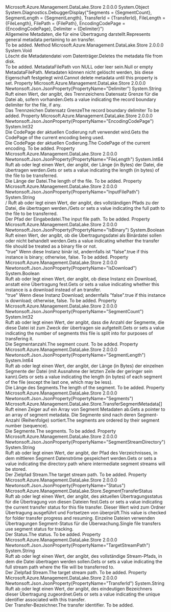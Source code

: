 <Type Name="TransferMetadata" FullName="Microsoft.Azure.Management.DataLake.Store.TransferMetadata">
  <TypeSignature Language="C#" Value="public class TransferMetadata" />
  <TypeSignature Language="ILAsm" Value=".class public auto ansi beforefieldinit TransferMetadata extends System.Object" />
  <TypeSignature Language="DocId" Value="T:Microsoft.Azure.Management.DataLake.Store.TransferMetadata" />
  <TypeSignature Language="VB.NET" Value="Public Class TransferMetadata" />
  <TypeSignature Language="F#" Value="type TransferMetadata = class" />
  <AssemblyInfo>
    <AssemblyName>Microsoft.Azure.Management.DataLake.Store</AssemblyName>
    <AssemblyVersion>2.0.0.0</AssemblyVersion>
  </AssemblyInfo>
  <Base>
    <BaseTypeName>System.Object</BaseTypeName>
  </Base>
  <Interfaces />
  <Attributes>
    <Attribute>
      <AttributeName>System.Diagnostics.DebuggerDisplay("Segments = {SegmentCount}, SegmentLength = {SegmentLength}, TransferId = {TransferId}, FileLength = {FileLength}, FilePath = {FilePath}, EncodingCodePage = {EncodingCodePage}, Delimiter = {Delimiter}")</AttributeName>
    </Attribute>
  </Attributes>
  <Docs>
    <summary>
            <span data-ttu-id="88023-101">Allgemeine Metadaten, die für eine Übertragung darstellt.</span><span class="sxs-lookup"><span data-stu-id="88023-101">Represents general metadata pertaining to an transfer.</span></span>
            </summary>
    <remarks>To be added.</remarks>
  </Docs>
  <Members>
    <Member MemberName="DeleteFile">
      <MemberSignature Language="C#" Value="public void DeleteFile ();" />
      <MemberSignature Language="ILAsm" Value=".method public hidebysig instance void DeleteFile() cil managed" />
      <MemberSignature Language="DocId" Value="M:Microsoft.Azure.Management.DataLake.Store.TransferMetadata.DeleteFile" />
      <MemberSignature Language="VB.NET" Value="Public Sub DeleteFile ()" />
      <MemberSignature Language="F#" Value="member this.DeleteFile : unit -&gt; unit" Usage="transferMetadata.DeleteFile " />
      <MemberType>Method</MemberType>
      <AssemblyInfo>
        <AssemblyName>Microsoft.Azure.Management.DataLake.Store</AssemblyName>
        <AssemblyVersion>2.0.0.0</AssemblyVersion>
      </AssemblyInfo>
      <ReturnValue>
        <ReturnType>System.Void</ReturnType>
      </ReturnValue>
      <Parameters />
      <Docs>
        <summary>
            <span data-ttu-id="88023-102">Löscht die Metadatendatei vom Datenträger.</span><span class="sxs-lookup"><span data-stu-id="88023-102">Deletes the metadata file from disk.</span></span>
            </summary>
        <remarks>To be added.</remarks>
        <exception cref="T:System.InvalidOperationException"><span data-ttu-id="88023-103">MetadataFilePath von NULL oder leer sein.</span><span class="sxs-lookup"><span data-stu-id="88023-103">Null or empty MetadataFilePath.</span></span> <span data-ttu-id="88023-104">Metadaten können nicht gelöscht werden, bis diese Eigenschaft festgelegt wird.</span><span class="sxs-lookup"><span data-stu-id="88023-104">Cannot delete metadata until this property is set.</span></span></exception>
      </Docs>
    </Member>
    <Member MemberName="Delimiter">
      <MemberSignature Language="C#" Value="public string Delimiter { get; set; }" />
      <MemberSignature Language="ILAsm" Value=".property instance string Delimiter" />
      <MemberSignature Language="DocId" Value="P:Microsoft.Azure.Management.DataLake.Store.TransferMetadata.Delimiter" />
      <MemberSignature Language="VB.NET" Value="Public Property Delimiter As String" />
      <MemberSignature Language="F#" Value="member this.Delimiter : string with get, set" Usage="Microsoft.Azure.Management.DataLake.Store.TransferMetadata.Delimiter" />
      <MemberType>Property</MemberType>
      <AssemblyInfo>
        <AssemblyName>Microsoft.Azure.Management.DataLake.Store</AssemblyName>
        <AssemblyVersion>2.0.0.0</AssemblyVersion>
      </AssemblyInfo>
      <Attributes>
        <Attribute>
          <AttributeName>Newtonsoft.Json.JsonProperty(PropertyName="Delimiter")</AttributeName>
        </Attribute>
      </Attributes>
      <ReturnValue>
        <ReturnType>System.String</ReturnType>
      </ReturnValue>
      <Docs>
        <summary>
            <span data-ttu-id="88023-105">Ruft einen Wert, der angibt, des Trennzeichens Datensatz Grenze für die Datei ab, sofern vorhanden.</span><span class="sxs-lookup"><span data-stu-id="88023-105">Gets a value indicating the record boundary delimiter for the file, if any.</span></span>
            </summary>
        <value>
            <span data-ttu-id="88023-106">Das Trennzeichen Datensatz Grenze</span><span class="sxs-lookup"><span data-stu-id="88023-106">The record boundary delimiter</span></span>
            </value>
        <remarks>To be added.</remarks>
      </Docs>
    </Member>
    <Member MemberName="EncodingCodePage">
      <MemberSignature Language="C#" Value="public int EncodingCodePage { get; set; }" />
      <MemberSignature Language="ILAsm" Value=".property instance int32 EncodingCodePage" />
      <MemberSignature Language="DocId" Value="P:Microsoft.Azure.Management.DataLake.Store.TransferMetadata.EncodingCodePage" />
      <MemberSignature Language="VB.NET" Value="Public Property EncodingCodePage As Integer" />
      <MemberSignature Language="F#" Value="member this.EncodingCodePage : int with get, set" Usage="Microsoft.Azure.Management.DataLake.Store.TransferMetadata.EncodingCodePage" />
      <MemberType>Property</MemberType>
      <AssemblyInfo>
        <AssemblyName>Microsoft.Azure.Management.DataLake.Store</AssemblyName>
        <AssemblyVersion>2.0.0.0</AssemblyVersion>
      </AssemblyInfo>
      <Attributes>
        <Attribute>
          <AttributeName>Newtonsoft.Json.JsonProperty(PropertyName="EncodingCodePage")</AttributeName>
        </Attribute>
      </Attributes>
      <ReturnValue>
        <ReturnType>System.Int32</ReturnType>
      </ReturnValue>
      <Docs>
        <summary>
            <span data-ttu-id="88023-107">Die CodePage der aktuellen Codierung ruft verwendet wird.</span><span class="sxs-lookup"><span data-stu-id="88023-107">Gets the CodePage of the current encoding being used.</span></span>
            </summary>
        <value>
             <span data-ttu-id="88023-108">Die CodePage der aktuellen Codierung.</span><span class="sxs-lookup"><span data-stu-id="88023-108">The CodePage of the current encoding.</span></span>
            </value>
        <remarks>To be added.</remarks>
      </Docs>
    </Member>
    <Member MemberName="FileLength">
      <MemberSignature Language="C#" Value="public long FileLength { get; set; }" />
      <MemberSignature Language="ILAsm" Value=".property instance int64 FileLength" />
      <MemberSignature Language="DocId" Value="P:Microsoft.Azure.Management.DataLake.Store.TransferMetadata.FileLength" />
      <MemberSignature Language="VB.NET" Value="Public Property FileLength As Long" />
      <MemberSignature Language="F#" Value="member this.FileLength : int64 with get, set" Usage="Microsoft.Azure.Management.DataLake.Store.TransferMetadata.FileLength" />
      <MemberType>Property</MemberType>
      <AssemblyInfo>
        <AssemblyName>Microsoft.Azure.Management.DataLake.Store</AssemblyName>
        <AssemblyVersion>2.0.0.0</AssemblyVersion>
      </AssemblyInfo>
      <Attributes>
        <Attribute>
          <AttributeName>Newtonsoft.Json.JsonProperty(PropertyName="FileLength")</AttributeName>
        </Attribute>
      </Attributes>
      <ReturnValue>
        <ReturnType>System.Int64</ReturnType>
      </ReturnValue>
      <Docs>
        <summary>
            <span data-ttu-id="88023-109">Ruft ab oder legt einen Wert, der angibt, der Länge (in Bytes) der Datei, die übertragen werden.</span><span class="sxs-lookup"><span data-stu-id="88023-109">Gets or sets a value indicating the length (in bytes) of the file to be transferred.</span></span>
            </summary>
        <value>
            <span data-ttu-id="88023-110">Die Länge der Datei.</span><span class="sxs-lookup"><span data-stu-id="88023-110">The length of the file.</span></span>
            </value>
        <remarks>To be added.</remarks>
      </Docs>
    </Member>
    <Member MemberName="InputFilePath">
      <MemberSignature Language="C#" Value="public string InputFilePath { get; set; }" />
      <MemberSignature Language="ILAsm" Value=".property instance string InputFilePath" />
      <MemberSignature Language="DocId" Value="P:Microsoft.Azure.Management.DataLake.Store.TransferMetadata.InputFilePath" />
      <MemberSignature Language="VB.NET" Value="Public Property InputFilePath As String" />
      <MemberSignature Language="F#" Value="member this.InputFilePath : string with get, set" Usage="Microsoft.Azure.Management.DataLake.Store.TransferMetadata.InputFilePath" />
      <MemberType>Property</MemberType>
      <AssemblyInfo>
        <AssemblyName>Microsoft.Azure.Management.DataLake.Store</AssemblyName>
        <AssemblyVersion>2.0.0.0</AssemblyVersion>
      </AssemblyInfo>
      <Attributes>
        <Attribute>
          <AttributeName>Newtonsoft.Json.JsonProperty(PropertyName="InputFilePath")</AttributeName>
        </Attribute>
      </Attributes>
      <ReturnValue>
        <ReturnType>System.String</ReturnType>
      </ReturnValue>
      <Docs>
        <summary>
            <span data-ttu-id="88023-111">/ Ruft ab oder legt einen Wert, der angibt, des vollständigen Pfads zu der Datei, die übertragen werden.</span><span class="sxs-lookup"><span data-stu-id="88023-111">/Gets or sets a value indicating the full path to the file to be transferred.</span></span>
            </summary>
        <value>
            <span data-ttu-id="88023-112">Der Pfad der Eingabedatei.</span><span class="sxs-lookup"><span data-stu-id="88023-112">The input file path.</span></span>
            </value>
        <remarks>To be added.</remarks>
      </Docs>
    </Member>
    <Member MemberName="IsBinary">
      <MemberSignature Language="C#" Value="public bool IsBinary { get; set; }" />
      <MemberSignature Language="ILAsm" Value=".property instance bool IsBinary" />
      <MemberSignature Language="DocId" Value="P:Microsoft.Azure.Management.DataLake.Store.TransferMetadata.IsBinary" />
      <MemberSignature Language="VB.NET" Value="Public Property IsBinary As Boolean" />
      <MemberSignature Language="F#" Value="member this.IsBinary : bool with get, set" Usage="Microsoft.Azure.Management.DataLake.Store.TransferMetadata.IsBinary" />
      <MemberType>Property</MemberType>
      <AssemblyInfo>
        <AssemblyName>Microsoft.Azure.Management.DataLake.Store</AssemblyName>
        <AssemblyVersion>2.0.0.0</AssemblyVersion>
      </AssemblyInfo>
      <Attributes>
        <Attribute>
          <AttributeName>Newtonsoft.Json.JsonProperty(PropertyName="IsBinary")</AttributeName>
        </Attribute>
      </Attributes>
      <ReturnValue>
        <ReturnType>System.Boolean</ReturnType>
      </ReturnValue>
      <Docs>
        <summary>
            <span data-ttu-id="88023-113">Ruft einen Wert, der angibt, ob die Übertragungsdatei als Binärdatei sollen oder nicht behandelt werden.</span><span class="sxs-lookup"><span data-stu-id="88023-113">Gets a value indicating whether the transfer file should be treated as a binary file or not.</span></span>
            </summary>
        <value>
          <span data-ttu-id="88023-114"><c>"true"</c> Wenn diese Instanz binär ist, andernfalls ist <c>"false"</c>.</span><span class="sxs-lookup"><span data-stu-id="88023-114"><c>true</c> if this instance is binary; otherwise, <c>false</c>.</span></span>
            </value>
        <remarks>To be added.</remarks>
      </Docs>
    </Member>
    <Member MemberName="IsDownload">
      <MemberSignature Language="C#" Value="public bool IsDownload { get; set; }" />
      <MemberSignature Language="ILAsm" Value=".property instance bool IsDownload" />
      <MemberSignature Language="DocId" Value="P:Microsoft.Azure.Management.DataLake.Store.TransferMetadata.IsDownload" />
      <MemberSignature Language="VB.NET" Value="Public Property IsDownload As Boolean" />
      <MemberSignature Language="F#" Value="member this.IsDownload : bool with get, set" Usage="Microsoft.Azure.Management.DataLake.Store.TransferMetadata.IsDownload" />
      <MemberType>Property</MemberType>
      <AssemblyInfo>
        <AssemblyName>Microsoft.Azure.Management.DataLake.Store</AssemblyName>
        <AssemblyVersion>2.0.0.0</AssemblyVersion>
      </AssemblyInfo>
      <Attributes>
        <Attribute>
          <AttributeName>Newtonsoft.Json.JsonProperty(PropertyName="IsDownload")</AttributeName>
        </Attribute>
      </Attributes>
      <ReturnValue>
        <ReturnType>System.Boolean</ReturnType>
      </ReturnValue>
      <Docs>
        <summary>
            <span data-ttu-id="88023-115">Ruft ab oder legt einen Wert, der angibt, ob diese Instanz ein Download, anstatt eine Übertragung fest.</span><span class="sxs-lookup"><span data-stu-id="88023-115">Gets or sets a value indicating whether this instance is a download instead of an transfer.</span></span>
            </summary>
        <value>
          <span data-ttu-id="88023-116"><c>"true"</c> Wenn diese Instanz Download; andernfalls <c>"false"</c>.</span><span class="sxs-lookup"><span data-stu-id="88023-116"><c>true</c> if this instance is download; otherwise, <c>false</c>.</span></span>
            </value>
        <remarks>To be added.</remarks>
      </Docs>
    </Member>
    <Member MemberName="SegmentCount">
      <MemberSignature Language="C#" Value="public int SegmentCount { get; set; }" />
      <MemberSignature Language="ILAsm" Value=".property instance int32 SegmentCount" />
      <MemberSignature Language="DocId" Value="P:Microsoft.Azure.Management.DataLake.Store.TransferMetadata.SegmentCount" />
      <MemberSignature Language="VB.NET" Value="Public Property SegmentCount As Integer" />
      <MemberSignature Language="F#" Value="member this.SegmentCount : int with get, set" Usage="Microsoft.Azure.Management.DataLake.Store.TransferMetadata.SegmentCount" />
      <MemberType>Property</MemberType>
      <AssemblyInfo>
        <AssemblyName>Microsoft.Azure.Management.DataLake.Store</AssemblyName>
        <AssemblyVersion>2.0.0.0</AssemblyVersion>
      </AssemblyInfo>
      <Attributes>
        <Attribute>
          <AttributeName>Newtonsoft.Json.JsonProperty(PropertyName="SegmentCount")</AttributeName>
        </Attribute>
      </Attributes>
      <ReturnValue>
        <ReturnType>System.Int32</ReturnType>
      </ReturnValue>
      <Docs>
        <summary>
            <span data-ttu-id="88023-117">Ruft ab oder legt einen Wert, der angibt, dass die Anzahl der Segmente, die diese Datei ist zum Zweck der übertragen sie aufgeteilt.</span><span class="sxs-lookup"><span data-stu-id="88023-117">Gets or sets a value indicating the number of segments this file is split into for purposes of transfering it.</span></span>
            </summary>
        <value>
            <span data-ttu-id="88023-118">Die Segmentanzahl.</span><span class="sxs-lookup"><span data-stu-id="88023-118">The segment count.</span></span>
            </value>
        <remarks>To be added.</remarks>
      </Docs>
    </Member>
    <Member MemberName="SegmentLength">
      <MemberSignature Language="C#" Value="public long SegmentLength { get; set; }" />
      <MemberSignature Language="ILAsm" Value=".property instance int64 SegmentLength" />
      <MemberSignature Language="DocId" Value="P:Microsoft.Azure.Management.DataLake.Store.TransferMetadata.SegmentLength" />
      <MemberSignature Language="VB.NET" Value="Public Property SegmentLength As Long" />
      <MemberSignature Language="F#" Value="member this.SegmentLength : int64 with get, set" Usage="Microsoft.Azure.Management.DataLake.Store.TransferMetadata.SegmentLength" />
      <MemberType>Property</MemberType>
      <AssemblyInfo>
        <AssemblyName>Microsoft.Azure.Management.DataLake.Store</AssemblyName>
        <AssemblyVersion>2.0.0.0</AssemblyVersion>
      </AssemblyInfo>
      <Attributes>
        <Attribute>
          <AttributeName>Newtonsoft.Json.JsonProperty(PropertyName="SegmentLength")</AttributeName>
        </Attribute>
      </Attributes>
      <ReturnValue>
        <ReturnType>System.Int64</ReturnType>
      </ReturnValue>
      <Docs>
        <summary>
            <span data-ttu-id="88023-119">Ruft ab oder legt einen Wert, der angibt, der Länge (in Bytes) der einzelnen Segmente der Datei (mit Ausnahme der letzten Zeile der geringer sein kann).</span><span class="sxs-lookup"><span data-stu-id="88023-119">Gets or sets a value indicating the length (in bytes) of each segment of the file (except the last one, which may be less).</span></span>
            </summary>
        <value>
            <span data-ttu-id="88023-120">Die Länge des Segments.</span><span class="sxs-lookup"><span data-stu-id="88023-120">The length of the segment.</span></span>
            </value>
        <remarks>To be added.</remarks>
      </Docs>
    </Member>
    <Member MemberName="Segments">
      <MemberSignature Language="C#" Value="public Microsoft.Azure.Management.DataLake.Store.TransferSegmentMetadata[] Segments { get; set; }" />
      <MemberSignature Language="ILAsm" Value=".property instance class Microsoft.Azure.Management.DataLake.Store.TransferSegmentMetadata[] Segments" />
      <MemberSignature Language="DocId" Value="P:Microsoft.Azure.Management.DataLake.Store.TransferMetadata.Segments" />
      <MemberSignature Language="VB.NET" Value="Public Property Segments As TransferSegmentMetadata()" />
      <MemberSignature Language="F#" Value="member this.Segments : Microsoft.Azure.Management.DataLake.Store.TransferSegmentMetadata[] with get, set" Usage="Microsoft.Azure.Management.DataLake.Store.TransferMetadata.Segments" />
      <MemberType>Property</MemberType>
      <AssemblyInfo>
        <AssemblyName>Microsoft.Azure.Management.DataLake.Store</AssemblyName>
        <AssemblyVersion>2.0.0.0</AssemblyVersion>
      </AssemblyInfo>
      <Attributes>
        <Attribute>
          <AttributeName>Newtonsoft.Json.JsonProperty(PropertyName="Segments")</AttributeName>
        </Attribute>
      </Attributes>
      <ReturnValue>
        <ReturnType>Microsoft.Azure.Management.DataLake.Store.TransferSegmentMetadata[]</ReturnType>
      </ReturnValue>
      <Docs>
        <summary>
            <span data-ttu-id="88023-121">Ruft einen Zeiger auf ein Array von Segment Metadaten ab.</span><span class="sxs-lookup"><span data-stu-id="88023-121">Gets a pointer to an array of segment metadata.</span></span> <span data-ttu-id="88023-122">Die Segmente sind nach deren Segment-Anzahl (Reihenfolge) sortiert.</span><span class="sxs-lookup"><span data-stu-id="88023-122">The segments are ordered by their segment number (sequence).</span></span>
            </summary>
        <value>
            <span data-ttu-id="88023-123">Die Segmente.</span><span class="sxs-lookup"><span data-stu-id="88023-123">The segments.</span></span>
            </value>
        <remarks>To be added.</remarks>
      </Docs>
    </Member>
    <Member MemberName="SegmentStreamDirectory">
      <MemberSignature Language="C#" Value="public string SegmentStreamDirectory { get; set; }" />
      <MemberSignature Language="ILAsm" Value=".property instance string SegmentStreamDirectory" />
      <MemberSignature Language="DocId" Value="P:Microsoft.Azure.Management.DataLake.Store.TransferMetadata.SegmentStreamDirectory" />
      <MemberSignature Language="VB.NET" Value="Public Property SegmentStreamDirectory As String" />
      <MemberSignature Language="F#" Value="member this.SegmentStreamDirectory : string with get, set" Usage="Microsoft.Azure.Management.DataLake.Store.TransferMetadata.SegmentStreamDirectory" />
      <MemberType>Property</MemberType>
      <AssemblyInfo>
        <AssemblyName>Microsoft.Azure.Management.DataLake.Store</AssemblyName>
        <AssemblyVersion>2.0.0.0</AssemblyVersion>
      </AssemblyInfo>
      <Attributes>
        <Attribute>
          <AttributeName>Newtonsoft.Json.JsonProperty(PropertyName="SegmentStreamDirectory")</AttributeName>
        </Attribute>
      </Attributes>
      <ReturnValue>
        <ReturnType>System.String</ReturnType>
      </ReturnValue>
      <Docs>
        <summary>
            <span data-ttu-id="88023-124">Ruft ab oder legt einen Wert, der angibt, der Pfad des Verzeichnisses, in dem mittleren Segment Datenströme gespeichert werden.</span><span class="sxs-lookup"><span data-stu-id="88023-124">Gets or sets a value indicating the directory path where intermediate segment streams will be stored.</span></span>
            </summary>
        <value>
            <span data-ttu-id="88023-125">Der Zielpfad Stream.</span><span class="sxs-lookup"><span data-stu-id="88023-125">The target stream path.</span></span>
            </value>
        <remarks>To be added.</remarks>
      </Docs>
    </Member>
    <Member MemberName="Status">
      <MemberSignature Language="C#" Value="public Microsoft.Azure.Management.DataLake.Store.SegmentTransferStatus Status { get; set; }" />
      <MemberSignature Language="ILAsm" Value=".property instance valuetype Microsoft.Azure.Management.DataLake.Store.SegmentTransferStatus Status" />
      <MemberSignature Language="DocId" Value="P:Microsoft.Azure.Management.DataLake.Store.TransferMetadata.Status" />
      <MemberSignature Language="VB.NET" Value="Public Property Status As SegmentTransferStatus" />
      <MemberSignature Language="F#" Value="member this.Status : Microsoft.Azure.Management.DataLake.Store.SegmentTransferStatus with get, set" Usage="Microsoft.Azure.Management.DataLake.Store.TransferMetadata.Status" />
      <MemberType>Property</MemberType>
      <AssemblyInfo>
        <AssemblyName>Microsoft.Azure.Management.DataLake.Store</AssemblyName>
        <AssemblyVersion>2.0.0.0</AssemblyVersion>
      </AssemblyInfo>
      <Attributes>
        <Attribute>
          <AttributeName>Newtonsoft.Json.JsonProperty(PropertyName="Status")</AttributeName>
        </Attribute>
      </Attributes>
      <ReturnValue>
        <ReturnType>Microsoft.Azure.Management.DataLake.Store.SegmentTransferStatus</ReturnType>
      </ReturnValue>
      <Docs>
        <summary>
            <span data-ttu-id="88023-126">Ruft ab oder legt einen Wert, der angibt, des aktuellen Übertragungsstatus für die Übertragung von diesen Dateien fest.</span><span class="sxs-lookup"><span data-stu-id="88023-126">Gets or sets a value indicating the current transfer status for this file transfer.</span></span>
            <span data-ttu-id="88023-127">Dieser Wert wird zum Ordner Übertragung ausgeführt und Fortsetzen von überprüft.</span><span class="sxs-lookup"><span data-stu-id="88023-127">This value is checked for folder transfer progress and resuming.</span></span> <span data-ttu-id="88023-128">Einzelne Dateien verwenden Übertragungen Segment-Status für die Überwachung.</span><span class="sxs-lookup"><span data-stu-id="88023-128">Single file transfers use segment status for tracking.</span></span>
            </summary>
        <value>
            <span data-ttu-id="88023-129">Der Status.</span><span class="sxs-lookup"><span data-stu-id="88023-129">The status.</span></span>
            </value>
        <remarks>To be added.</remarks>
      </Docs>
    </Member>
    <Member MemberName="TargetStreamPath">
      <MemberSignature Language="C#" Value="public string TargetStreamPath { get; set; }" />
      <MemberSignature Language="ILAsm" Value=".property instance string TargetStreamPath" />
      <MemberSignature Language="DocId" Value="P:Microsoft.Azure.Management.DataLake.Store.TransferMetadata.TargetStreamPath" />
      <MemberSignature Language="VB.NET" Value="Public Property TargetStreamPath As String" />
      <MemberSignature Language="F#" Value="member this.TargetStreamPath : string with get, set" Usage="Microsoft.Azure.Management.DataLake.Store.TransferMetadata.TargetStreamPath" />
      <MemberType>Property</MemberType>
      <AssemblyInfo>
        <AssemblyName>Microsoft.Azure.Management.DataLake.Store</AssemblyName>
        <AssemblyVersion>2.0.0.0</AssemblyVersion>
      </AssemblyInfo>
      <Attributes>
        <Attribute>
          <AttributeName>Newtonsoft.Json.JsonProperty(PropertyName="TargetStreamPath")</AttributeName>
        </Attribute>
      </Attributes>
      <ReturnValue>
        <ReturnType>System.String</ReturnType>
      </ReturnValue>
      <Docs>
        <summary>
            <span data-ttu-id="88023-130">Ruft ab oder legt einen Wert, der angibt, des vollständige Stream-Pfads, in dem die Datei übertragen werden sollen.</span><span class="sxs-lookup"><span data-stu-id="88023-130">Gets or sets a value indicating the full stream path where the file will be transferred to.</span></span>
            </summary>
        <value>
            <span data-ttu-id="88023-131">Der Zielpfad Stream.</span><span class="sxs-lookup"><span data-stu-id="88023-131">The target stream path.</span></span>
            </value>
        <remarks>To be added.</remarks>
      </Docs>
    </Member>
    <Member MemberName="TransferId">
      <MemberSignature Language="C#" Value="public string TransferId { get; set; }" />
      <MemberSignature Language="ILAsm" Value=".property instance string TransferId" />
      <MemberSignature Language="DocId" Value="P:Microsoft.Azure.Management.DataLake.Store.TransferMetadata.TransferId" />
      <MemberSignature Language="VB.NET" Value="Public Property TransferId As String" />
      <MemberSignature Language="F#" Value="member this.TransferId : string with get, set" Usage="Microsoft.Azure.Management.DataLake.Store.TransferMetadata.TransferId" />
      <MemberType>Property</MemberType>
      <AssemblyInfo>
        <AssemblyName>Microsoft.Azure.Management.DataLake.Store</AssemblyName>
        <AssemblyVersion>2.0.0.0</AssemblyVersion>
      </AssemblyInfo>
      <Attributes>
        <Attribute>
          <AttributeName>Newtonsoft.Json.JsonProperty(PropertyName="TransferId")</AttributeName>
        </Attribute>
      </Attributes>
      <ReturnValue>
        <ReturnType>System.String</ReturnType>
      </ReturnValue>
      <Docs>
        <summary>
            <span data-ttu-id="88023-132">Ruft ab oder legt einen Wert, der angibt, des eindeutigen Bezeichners dieser Übertragung zugeordnet.</span><span class="sxs-lookup"><span data-stu-id="88023-132">Gets or sets a value indicating the unique identifier associated with this transfer.</span></span>
            </summary>
        <value>
            <span data-ttu-id="88023-133">Der Transfer-Bezeichner.</span><span class="sxs-lookup"><span data-stu-id="88023-133">The transfer identifier.</span></span>
            </value>
        <remarks>To be added.</remarks>
      </Docs>
    </Member>
  </Members>
</Type>